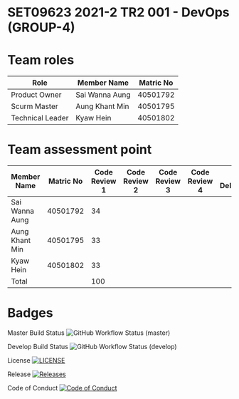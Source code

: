 <h1>SET09623 2021-2 TR2 001 - DevOps (GROUP-4)</h1> 

# Team roles

| Role       | Member Name    | Matric No |
|------------------|----------------|----------------------|
| Product Owner    | Sai Wanna Aung | 40501792             |
| Scurm Master     | Aung Khant Min | 40501795             |
| Technical Leader | Kyaw Hein      | 40501802             |

# Team assessment point
| Member Name    |Matric No      | Code Review 1 | Code Review 2 | Code Review 3 | Code Review 4 | Final Deliverable |
|----------------|------|---------------|---------------|---------------|---------------|-------------------|
| Sai Wanna Aung |40501792   | 34            |  |  |  |  |
| Aung Khant Min |40501795    | 33            |  |  |  |  |
| Kyaw Hein      |40501802   | 33            |  |  |  |  |
| Total          |           | 100           |  |  |  |  |

# Badges 
Master Build Status ![GitHub Workflow Status (master)](https://img.shields.io/github/workflow/status/SaiWunnaAung/SET09623_DevOps-Group-4-/A%20workflow%20for%20my%20Group4%20App/master)

Develop Build Status ![GitHub Workflow Status (develop)](https://img.shields.io/github/workflow/status/SaiWunnaAung/SET09623_DevOps-Group-4-/A%20workflow%20for%20my%20Group4%20App/develop)

License [![LICENSE](https://img.shields.io/github/license/SaiWunnaAung/sem.svg?style=flat-square)](https://github.com/SaiWunnaAung/SET09623_DevOps-Group-4-/blob/master/LICENSE)

Release [![Releases](https://img.shields.io/github/release/SaiWunnaAung/SET09623_DevOps-Group-4-/all.svg?style=flat-square)](https://github.com/SaiWunnaAung/SET09623_DevOps-Group-4-/releases)

Code of Conduct [![Code of Conduct](https://img.shields.io/badge/code%20of-conduct-ff69b4.svg?style=flat)](https://github.com/SaiWunnaAung/SET09623_DevOps-Group-4-/blob/master/CODE_OF_CONDUCT.md)